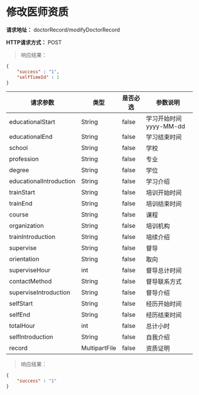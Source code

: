 # 修改医师资质

**请求地址：** doctorRecord/modifyDoctorRecord

**HTTP请求方式：** POST

>响应结果：

```json
{
    "success" : "1",
    "selfTimeId" : 1
}
```

| 请求参数 | 类型 | 是否必选 | 参数说明 |
| -- | -- | -- | -- |
| educationalStart | String | false | 学习开始时间 yyyy-MM-dd |
| educationalEnd | String | false | 学习结束时间 |
| school | String | false | 学校 |
| profession | String | false | 专业 |
| degree | String | false | 学位 |
| educationalIntroduction | String | false | 学习介绍 |
| trainStart | String | false | 培训开始时间 |
| trainEnd | String | false | 培训结束时间 |
| course | String | false | 课程 |
| organization | String | false | 培训机构 |
| trainIntroduction | String | false | 培续介绍 |
| supervise | String | false | 督导 |
| orientation | String | false | 取向|
| superviseHour | int |	false |	督导总计时间 |
| contactMethod	| String | false | 督导联系方式 |
| superviseIntroduction | String | false |督导介绍 |
| selfStart | String | false | 经历开始时间 |
| selfEnd | String | false | 经历结束时间 |
| totalHour | int |false | 总计小时 |
| selfIntroduction | String | false | 自我介绍 |
| record | MultipartFile | false | 资质证明 |


>响应结果：

```json
{
    "success" : "1"
}
```
